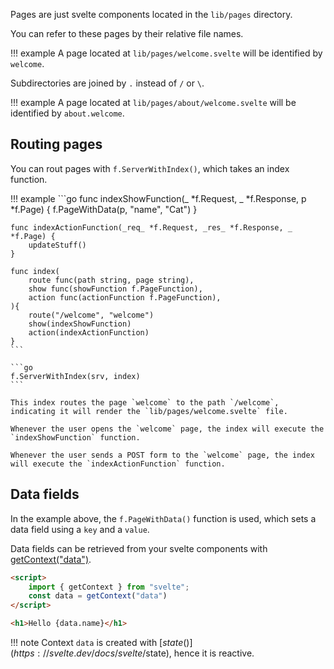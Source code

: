 Pages are just svelte components located in the `lib/pages` directory.

You can refer to these pages by their relative file names.

!!! example
	A page located at `lib/pages/welcome.svelte` will be identified by `welcome`.

Subdirectories are joined by `.` instead of `/` or `\`.

!!! example
	A page located at `lib/pages/about/welcome.svelte` will be identified by `about.welcome`.


## Routing pages

You can rout pages with `f.ServerWithIndex()`, which takes an index function.

!!! example
	```go
	func indexShowFunction(_ *f.Request, _ *f.Response, p *f.Page) {
		f.PageWithData(p, "name", "Cat")
	}

	func indexActionFunction(_req_ *f.Request, _res_ *f.Response, _ *f.Page) {
		updateStuff()
	}

	func index(
		route func(path string, page string),
		show func(showFunction f.PageFunction),
		action func(actionFunction f.PageFunction),
	){
		route("/welcome", "welcome")
		show(indexShowFunction)
		action(indexActionFunction)	
	}
	```

	```go
	f.ServerWithIndex(srv, index)
	```

	This index routes the page `welcome` to the path `/welcome`, indicating it will render the `lib/pages/welcome.svelte` file.

	Whenever the user opens the `welcome` page, the index will execute the `indexShowFunction` function.

	Whenever the user sends a POST form to the `welcome` page, the index will execute the `indexActionFunction` function.

## Data fields

In the example above, the `f.PageWithData()` function is used, which sets a data field using a `key` and a `value`.

Data fields can be retrieved from your svelte components with [getContext("data")](https://svelte.dev/docs/svelte/svelte#getContext).

```html
<script>
    import { getContext } from "svelte";
    const data = getContext("data")
</script>

<h1>Hello {data.name}</h1>
```

!!! note
	Context `data` is created with [$state()](https://svelte.dev/docs/svelte/$state), hence it is reactive.